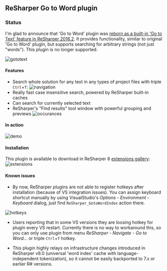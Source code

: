 ReSharper Go to Word plugin
---------------------------

### Status

I'm glad to announce that 'Go to Word' plugin was [reborn as a built-in 'Go to Text' feature in ReSharper 2016.2](https://blog.jetbrains.com/dotnet/2016/08/18/resharper-ultimate-2016-2-is-here/). It provides functionality, similar to original 'Go to Word' plugin, but supports searching for arbitrary strings (not just "words"). This plugin is no longer supported.

![gototext](https://d3nmt5vlzunoa1.cloudfront.net/dotnet/files/2016/08/find_text.png)

#### Features

* Search whole solution for any text in any types of project files with triple `Ctrl`+`T`:
![navigation](https://raw.githubusercontent.com/controlflow/resharper-gotoword/master/Content/navigation.png)
* Really fast case insensitive search, powered by ReSharper built-in caches
* Can search for currently selected text
* ReSharper's "Find results" tool window with powerful grouping and previews
![occurances](https://raw.githubusercontent.com/controlflow/resharper-gotoword/master/Content/occurances.png)

#### In action

![demo](https://raw.githubusercontent.com/controlflow/resharper-gotoword/master/Content/gotoword.gif)

#### Installation

This plugin is available to download in ReSharper 8 [extensions gallery](https://resharper-plugins.jetbrains.com/packages/ReSharper.GoToWord):
![extensions](https://raw.githubusercontent.com/controlflow/resharper-gotoword/master/Content/manager.png)

#### Known issues

* By now, ReSharper plugins are not able to register hotkeys after installation (because of VS
integration issues). You can assign keyboard shortcut manually by using VisualStudio's *Options* -
*Environment* - *Keyboard* dialog, just find `ReSharper_GotoWordIndex` action there.

![hotkeys](https://raw.githubusercontent.com/controlflow/resharper-gotoword/master/Content/hotkeys.png)

* Users reporting that in some VS versions they are loosing hotkey for plugin every VS restart.
Currently there is no way to workaround this, so you can only use plugin from menu *ReSharper* -
*Navigate* - *Go to Word...* or triple `Ctrl`+`T` hotkey.

* This plugin highly relays on infrastructure changes introduced in ReSharper v8.0 (universal
'word index' cache with language-independent tokenization), so it cannot be easily backported
to 7.x or earlier R# versions.
